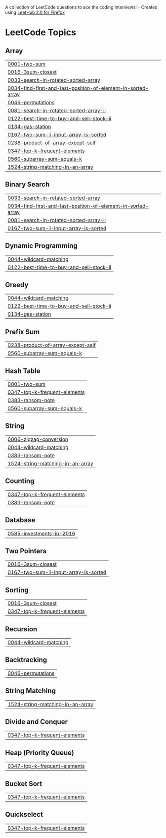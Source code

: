 A collection of LeetCode questions to ace the coding interviews! - Created using [LeetHub 2.0 for Firefox](https://github.com/maitreya2954/LeetHub-2.0-Firefox)
<!---LeetCode Topics Start-->
# LeetCode Topics
## Array
|  |
| ------- |
| [0001-two-sum](https://github.com/sujith017/leetcode-solution/tree/master/0001-two-sum) |
| [0016-3sum-closest](https://github.com/sujith017/leetcode-solution/tree/master/0016-3sum-closest) |
| [0033-search-in-rotated-sorted-array](https://github.com/sujith017/leetcode-solution/tree/master/0033-search-in-rotated-sorted-array) |
| [0034-find-first-and-last-position-of-element-in-sorted-array](https://github.com/sujith017/leetcode-solution/tree/master/0034-find-first-and-last-position-of-element-in-sorted-array) |
| [0046-permutations](https://github.com/sujith017/leetcode-solution/tree/master/0046-permutations) |
| [0081-search-in-rotated-sorted-array-ii](https://github.com/sujith017/leetcode-solution/tree/master/0081-search-in-rotated-sorted-array-ii) |
| [0122-best-time-to-buy-and-sell-stock-ii](https://github.com/sujith017/leetcode-solution/tree/master/0122-best-time-to-buy-and-sell-stock-ii) |
| [0134-gas-station](https://github.com/sujith017/leetcode-solution/tree/master/0134-gas-station) |
| [0167-two-sum-ii-input-array-is-sorted](https://github.com/sujith017/leetcode-solution/tree/master/0167-two-sum-ii-input-array-is-sorted) |
| [0238-product-of-array-except-self](https://github.com/sujith017/leetcode-solution/tree/master/0238-product-of-array-except-self) |
| [0347-top-k-frequent-elements](https://github.com/sujith017/leetcode-solution/tree/master/0347-top-k-frequent-elements) |
| [0560-subarray-sum-equals-k](https://github.com/sujith017/leetcode-solution/tree/master/0560-subarray-sum-equals-k) |
| [1524-string-matching-in-an-array](https://github.com/sujith017/leetcode-solution/tree/master/1524-string-matching-in-an-array) |
## Binary Search
|  |
| ------- |
| [0033-search-in-rotated-sorted-array](https://github.com/sujith017/leetcode-solution/tree/master/0033-search-in-rotated-sorted-array) |
| [0034-find-first-and-last-position-of-element-in-sorted-array](https://github.com/sujith017/leetcode-solution/tree/master/0034-find-first-and-last-position-of-element-in-sorted-array) |
| [0081-search-in-rotated-sorted-array-ii](https://github.com/sujith017/leetcode-solution/tree/master/0081-search-in-rotated-sorted-array-ii) |
| [0167-two-sum-ii-input-array-is-sorted](https://github.com/sujith017/leetcode-solution/tree/master/0167-two-sum-ii-input-array-is-sorted) |
## Dynamic Programming
|  |
| ------- |
| [0044-wildcard-matching](https://github.com/sujith017/leetcode-solution/tree/master/0044-wildcard-matching) |
| [0122-best-time-to-buy-and-sell-stock-ii](https://github.com/sujith017/leetcode-solution/tree/master/0122-best-time-to-buy-and-sell-stock-ii) |
## Greedy
|  |
| ------- |
| [0044-wildcard-matching](https://github.com/sujith017/leetcode-solution/tree/master/0044-wildcard-matching) |
| [0122-best-time-to-buy-and-sell-stock-ii](https://github.com/sujith017/leetcode-solution/tree/master/0122-best-time-to-buy-and-sell-stock-ii) |
| [0134-gas-station](https://github.com/sujith017/leetcode-solution/tree/master/0134-gas-station) |
## Prefix Sum
|  |
| ------- |
| [0238-product-of-array-except-self](https://github.com/sujith017/leetcode-solution/tree/master/0238-product-of-array-except-self) |
| [0560-subarray-sum-equals-k](https://github.com/sujith017/leetcode-solution/tree/master/0560-subarray-sum-equals-k) |
## Hash Table
|  |
| ------- |
| [0001-two-sum](https://github.com/sujith017/leetcode-solution/tree/master/0001-two-sum) |
| [0347-top-k-frequent-elements](https://github.com/sujith017/leetcode-solution/tree/master/0347-top-k-frequent-elements) |
| [0383-ransom-note](https://github.com/sujith017/leetcode-solution/tree/master/0383-ransom-note) |
| [0560-subarray-sum-equals-k](https://github.com/sujith017/leetcode-solution/tree/master/0560-subarray-sum-equals-k) |
## String
|  |
| ------- |
| [0006-zigzag-conversion](https://github.com/sujith017/leetcode-solution/tree/master/0006-zigzag-conversion) |
| [0044-wildcard-matching](https://github.com/sujith017/leetcode-solution/tree/master/0044-wildcard-matching) |
| [0383-ransom-note](https://github.com/sujith017/leetcode-solution/tree/master/0383-ransom-note) |
| [1524-string-matching-in-an-array](https://github.com/sujith017/leetcode-solution/tree/master/1524-string-matching-in-an-array) |
## Counting
|  |
| ------- |
| [0347-top-k-frequent-elements](https://github.com/sujith017/leetcode-solution/tree/master/0347-top-k-frequent-elements) |
| [0383-ransom-note](https://github.com/sujith017/leetcode-solution/tree/master/0383-ransom-note) |
## Database
|  |
| ------- |
| [0585-investments-in-2016](https://github.com/sujith017/leetcode-solution/tree/master/0585-investments-in-2016) |
## Two Pointers
|  |
| ------- |
| [0016-3sum-closest](https://github.com/sujith017/leetcode-solution/tree/master/0016-3sum-closest) |
| [0167-two-sum-ii-input-array-is-sorted](https://github.com/sujith017/leetcode-solution/tree/master/0167-two-sum-ii-input-array-is-sorted) |
## Sorting
|  |
| ------- |
| [0016-3sum-closest](https://github.com/sujith017/leetcode-solution/tree/master/0016-3sum-closest) |
| [0347-top-k-frequent-elements](https://github.com/sujith017/leetcode-solution/tree/master/0347-top-k-frequent-elements) |
## Recursion
|  |
| ------- |
| [0044-wildcard-matching](https://github.com/sujith017/leetcode-solution/tree/master/0044-wildcard-matching) |
## Backtracking
|  |
| ------- |
| [0046-permutations](https://github.com/sujith017/leetcode-solution/tree/master/0046-permutations) |
## String Matching
|  |
| ------- |
| [1524-string-matching-in-an-array](https://github.com/sujith017/leetcode-solution/tree/master/1524-string-matching-in-an-array) |
## Divide and Conquer
|  |
| ------- |
| [0347-top-k-frequent-elements](https://github.com/sujith017/leetcode-solution/tree/master/0347-top-k-frequent-elements) |
## Heap (Priority Queue)
|  |
| ------- |
| [0347-top-k-frequent-elements](https://github.com/sujith017/leetcode-solution/tree/master/0347-top-k-frequent-elements) |
## Bucket Sort
|  |
| ------- |
| [0347-top-k-frequent-elements](https://github.com/sujith017/leetcode-solution/tree/master/0347-top-k-frequent-elements) |
## Quickselect
|  |
| ------- |
| [0347-top-k-frequent-elements](https://github.com/sujith017/leetcode-solution/tree/master/0347-top-k-frequent-elements) |
<!---LeetCode Topics End-->